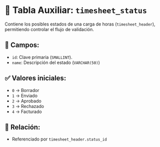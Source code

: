 
# 📘 Tabla Auxiliar: `timesheet_status`

Contiene los posibles estados de una carga de horas (`timesheet_header`), permitiendo controlar el flujo de validación.

## 📌 Campos:
- `id`: Clave primaria (`SMALLINT`).
- `name`: Descripción del estado (`VARCHAR(50)`)

## ✅ Valores iniciales:
- `0` → Borrador
- `1` → Enviado
- `2` → Aprobado
- `3` → Rechazado
- `4` → Facturado

## 🔗 Relación:
- Referenciado por `timesheet_header.status_id`
